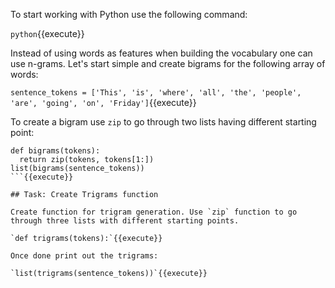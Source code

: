 To start working with Python use the following command:

`python`{{execute}}

Instead of using words as features when building the vocabulary one can use n-grams. Let's start simple and create bigrams for the following array of words:

`sentence_tokens = ['This', 'is', 'where', 'all', 'the', 'people', 'are', 'going', 'on', 'Friday']`{{execute}}

To create a bigram use `zip` to go through two lists having different starting point:

```
def bigrams(tokens):
  return zip(tokens, tokens[1:])
list(bigrams(sentence_tokens))
```{{execute}}

## Task: Create Trigrams function

Create function for trigram generation. Use `zip` function to go through three lists with different starting points.

`def trigrams(tokens):`{{execute}}

Once done print out the trigrams:

`list(trigrams(sentence_tokens))`{{execute}}
